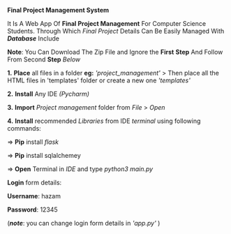 
__**Final Project Management System**__

It Is A Web App Of  __Final Project Management__  For Computer Science Students. Through Which  _Final Project_ Details Can Be Easily Managed With **_Database_** Include

**__Note__**: You Can Download The Zip File and Ignore the **First** **Step** And Follow From Second **Step** _Below_

**1.** **Place** all files in a folder **eg:**  _'project_management'_  > Then place all the HTML files in 'templates' folder or create a new one _'templates'_


**2.** **Install**  Any IDE _(Pycharm)_


**3.** **Import** _Project management_ folder from _File_ > _Open_

**4.** **Install** recommended _Libraries_ from IDE _terminal_ using following commands:

=>   **Pip** install _flask_

=>   **Pip** install sqlalchemey

=>   **Open** Terminal in _IDE_ and type _python3 main.py_

**Login** form details:


**Username**: hazam 

**Password**: 12345

 (**_note_**: you can change login form details in _'app.py'_ )
 
